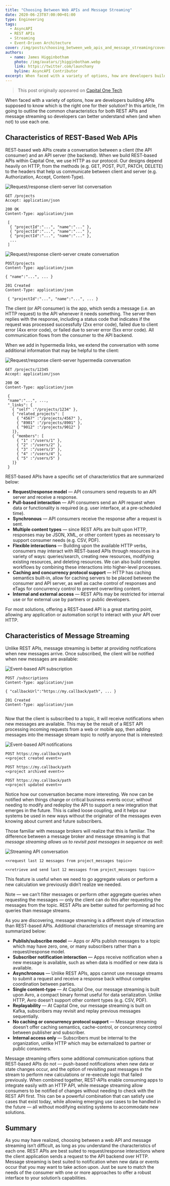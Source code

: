 ```yaml
---
title: "Choosing Between Web APIs and Message Streaming"
date: 2020-06-23T07:00:00+01:00
type: Engineering
tags:
  - AsyncAPI
  - REST APIs
  - Streaming
  - Event-Driven Architecture
cover: /img/posts/choosing_between_web_apis_and_message_streaming/cover.webp
authors:
  - name: James Higginbotham
    photo: /img/avatars/jhigginbotham.webp
    link: https://twitter.com/launchany
    byline: AsyncAPI Contributor
excerpt: When faced with a variety of options, how are developers building APIs supposed to know which is the right one for their solution? In this article, I’m going to outline the common characteristics for both REST APIs and message streaming so developers can better understand when (and when not) to use each one.
---
```


> This post originally appeared on [Capital One Tech](https://medium.com/capital-one-tech/choosing-between-rest-web-apis-and-message-streaming-8e2f4813a058)

When faced with a variety of options, how are developers building APIs supposed to know which is the right one for their solution? In this article, I’m going to outline the common characteristics for both REST APIs and message streaming so developers can better understand when (and when not) to use each one.

## Characteristics of REST-Based Web APIs

REST-based web APIs create a conversation between a client (the API consumer) and an API server (the backend). When we build REST-based APIs within Capital One, we use HTTP as our protocol. Our designs depend heavily on HTTP, from the methods (e.g. GET, POST, PUT, PATCH, DELETE) to the headers that help us communicate between client and server (e.g. Authorization, Accept, Content-Type).

![Request/response client-server list conversation](/img/posts/choosing_between_web_apis_and_message_streaming/convo-1.webp)

```
GET /projects
Accept: application/json

200 OK
Content-Type: application/json
 
 [
  { "projectId":"...", "name":"..." },
  { "projectId":"...", "name":"..." },
  { "projectId":"...", "name":"..." },
  ...
 ]
```

![Request/response client-server create conversation](/img/posts/choosing_between_web_apis_and_message_streaming/convo-2.webp)

```
POST/projects
Content-Type: application/json

{ "name":"...", ... }

201 Created
Content-Type: application/json
 
 { "projectId":"...", "name":"...", ... }

```

The client (or API consumer) is the app, which sends a message (i.e. an HTTP request) to the API whenever it needs something. The server then replies with the response, including a status code that indicates if the request was processed successfully (2xx error code), failed due to client error (4xx error code), or failed due to server error (5xx error code). All communication flows from the consumer to the API backend.

When we add in hypermedia links, we extend the conversation with some additional information that may be helpful to the client:

![Request/response client-server hypermedia conversation](/img/posts/choosing_between_web_apis_and_message_streaming/convo-3.webp)

```
GET /projects/12345
Accept: application/json

200 OK
Content-Type: application/json
 
 { 
 "name":"...", ...,
 "_links": {
   { "self" :"/projects/1234" }, 
   { "related_projects": [
     { "4567" :"/projects/4567" }, 
     { "8901" :"/projects/8901" }, 
     { "9012" :"/projects/9012" } 
   ]}, 
   { "members": [
     { "1" :"/users/1" }, 
     { "2" :"/users/2" }, 
     { "3" :"/users/3" }, 
     { "4" :"/users/4" }, 
     { "5" :"/users/5" } 
   ]}
 }
```

REST-based APIs have a specific set of characteristics that are summarized below:

* __Request/response model__ — API consumers send requests to an API server and receive a response.
* __Pull-based interaction__ — API consumers send an API request when data or functionality is required (e.g. user interface, at a pre-scheduled time).
* __Synchronous__ — API consumers receive the response after a request is sent.
* __Multiple content types__ — since REST APIs are built upon HTTP, responses may be JSON, XML, or other content types as necessary to support consumer needs (e.g. CSV, PDF).
* __Flexible interactions__ — Building upon the available HTTP verbs, consumers may interact with REST-based APIs through resources in a variety of ways: queries/search, creating new resources, modifying existing resources, and deleting resources. We can also build complex workflows by combining these interactions into higher-level processes.
* __Caching and concurrency protocol support__ — HTTP has caching semantics built-in, allow for caching servers to be placed between the consumer and API server, as well as cache control of responses and eTags for concurrency control to prevent overwriting content.
* __Internal and external access__ — REST APIs may be restricted for internal use or for external use by partners or public developers.

For most solutions, offering a REST-based API is a great starting point, allowing any application or automation script to interact with your API over HTTP.

## Characteristics of Message Streaming

Unlike REST APIs, message streaming is better at providing notifications when new messages arrive. Once subscribed, the client will be notified when new messages are available:

![Event-based API subscription](/img/posts/choosing_between_web_apis_and_message_streaming/convo-4.webp)

```
POST /subscriptions
Content-Type: application/json

{ "callbackUrl":"https://my.callback/path", ... }

201 Created
Content-Type: application/json
 
```

Now that the client is subscribed to a topic, it will receive notifications when new messages are available. This may be the result of a REST API processing incoming requests from a web or mobile app, then adding messages into the message stream topic to notify anyone that is interested:

![Event-based API notifications](/img/posts/choosing_between_web_apis_and_message_streaming/convo-5.webp)

```
POST https://my.callback/path
<<project created event>>

POST https://my.callback/path
<<project archived event>>

POST https://my.callback/path
<<project updated event>>
```

Notice how our conversation became more interesting. We now can be notified when things change or critical business events occur; without needing to modify and redeploy the API to support a new integration that emerges in the future. This is called loose coupling, and it helps our systems be used in new ways without the originator of the messages even knowing about current and future subscribers.

Those familiar with message brokers will realize that this is familiar. The difference between a message broker and message streaming is that _message streaming allows us to revisit past messages in sequence as well_:

![Streaming API conversation](/img/posts/choosing_between_web_apis_and_message_streaming/convo-6.webp)

```
<<request last 12 messages from project_messages topic>>

<<retrieve and send last 12 messages from project_messages topic>>
```

This feature is useful when we need to go aggregate values or perform a new calculation we previously didn’t realize we needed.

Note — we can’t filter messages or perform other aggregate queries when requesting the messages — only the client can do this after requesting the messages from the topic. REST APIs are better suited for performing ad hoc queries than message streams.

As you are discovering, message streaming is a different style of interaction than REST-based APIs. Additional characteristics of message streaming are summarized below:

* __Publish/subscribe model__ — Apps or APIs publish messages to a topic which may have zero, one, or many subscribers rather than a request/response model.
* __Subscriber notification interaction__ — Apps receive notification when a new message is available, such as when data is modified or new data is available.
* __Asynchronous__ — Unlike REST APIs, apps cannot use message streams to submit a request and receive a response back without complex coordination between parties.
* __Single content-type__ — At Capital One, our message streaming is built upon Avro, a compact binary format useful for data serialization. Unlike HTTP, Avro doesn’t support other content types (e.g. CSV, PDF).
* __Replayability__ — At Capital One, our message streaming is built on Kafka, subscribers may revisit and replay previous messages sequentially.
* __No caching or concurrency protocol support__ — Message streaming doesn’t offer caching semantics, cache-control, or concurrency control between publisher and subscriber.
* __Internal access only__ — Subscribers must be internal to the organization, unlike HTTP which may be externalized to partner or public consumers.

Message streaming offers some additional communication options that REST-based APIs do not — push-based notifications when new data or state changes occur, and the option of revisiting past messages in the stream to perform new calculations or re-execute logic that failed previously. When combined together, REST-APIs enable consuming apps to integrate easily with an HTTP API, while message streaming allow consumers to be notified of changes without needing to check with the REST API first. This can be a powerful combination that can satisfy use cases that exist today, while allowing emerging use cases to be handled in the future — all without modifying existing systems to accommodate new solutions.

## Summary

As you may have realized, choosing between a web API and message streaming isn’t difficult, as long as you understand the characteristics of each one. REST APIs are best suited to request/response interactions where the client application sends a request to the API backend over HTTP. Message streaming is best suited to notification when new data or events occur that you may want to take action upon. Just be sure to match the needs of the consumer with one or more approaches to offer a robust interface to your solution’s capabilities.
